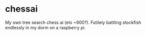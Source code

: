 # chessai
My own tree search chess ai (elo ~900?). Futilely battling stockfish endlessly in my dorm on a raspberry pi.
